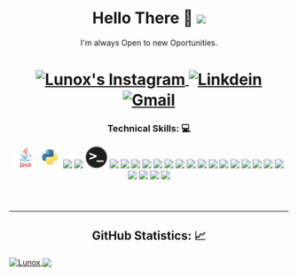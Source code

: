 
<!-- Title -->
<h1 align="center">Hello There 👋
  <img src="https://raw.githubusercontent.com/iampavangandhi/iampavangandhi/master/gifs/Hi.gif" 
       width="30px">
  </h2></h1>


<!-- Quote -->
<p align="center">I'm always Open to new Oportunities.
  
  <!-- Social Network -->
<h1 align="center">
  
  <a href="https://www.instagram.com/rogeralbp/">
  <img align="center" 
       alt="Lunox's Instagram" 
       width="22px" 
       src="https://user-images.githubusercontent.com/55005374/103146167-0b04ac00-470b-11eb-84fc-db4b7299e4ef.png" />
  </a>
  
<a href="https://www.linkedin.com/in/rogeralbp/">
  <img align="center" 
       alt="Linkdein" 
       width="22px" 
       src="https://user-images.githubusercontent.com/55005374/103146171-312a4c00-470b-11eb-8839-992580bb8206.png" />
  </a>
  
<a href="mailto:roportaperez@gmail.com@gmail.com">
  <img align="center" 
       alt="Gmail" 
       width="22px" 
       src="https://user-images.githubusercontent.com/55005374/103146250-0d1b3a80-470c-11eb-8ead-a92232d45d6e.png" />
  </a>
</h1>



<!-- Background -->

<!-- Technical Skills -->
<p><H3 align="center"><strong> Technical Skills: 💻 </strong></p>
  
 
  <code><img height="40" src="https://raw.githubusercontent.com/devicons/devicon/master/icons/java/java-original-wordmark.svg"></code><!-- JAVA -->
  <code><img height="40" src="https://raw.githubusercontent.com/github/explore/80688e429a7d4ef2fca1e82350fe8e3517d3494d/topics/python/python.png"></code><!-- python -->
  <code><img height="40" src="https://user-images.githubusercontent.com/55005374/103146298-d98ce000-470c-11eb-973d-3ff9e1b90561.png"></code><!-- JavaScipt -->
  <code><img height="40" src="https://user-images.githubusercontent.com/55005374/103146335-3d170d80-470d-11eb-9fce-ff775c77b96b.png"></code><!-- HTML -->
  <code><img height="40" src="https://raw.githubusercontent.com/github/explore/80688e429a7d4ef2fca1e82350fe8e3517d3494d/topics/terminal/terminal.png"></code><!-- CLI -->
  <code><img height="40" src="https://user-images.githubusercontent.com/31899798/133864114-58fd1e04-e032-40f9-81d3-17f1aef6a501.png"></code><!-- GIT -->
  <code><img height="40" src="https://user-images.githubusercontent.com/55005374/95686705-d9c11900-0bbc-11eb-87f5-a149b86cde5a.png"></code><!-- S.O's -->
  <code><img height="40" src="https://user-images.githubusercontent.com/55005374/95686779-5fdd5f80-0bbd-11eb-9a0b-8eb90d565518.png"></code><!-- SQL Server -->
  <code><img height="40" src="https://user-images.githubusercontent.com/55005374/100187906-b7eecd80-2eae-11eb-8074-b65db8dfaecb.png"></code><!-- VS Code -->
  <code><img height="40" src="https://user-images.githubusercontent.com/55005374/95688875-5dcdcd80-0bca-11eb-8915-b3cf9791ca3c.png"></code><!-- Office -->
  <code><img height="40" src="https://user-images.githubusercontent.com/31899798/133864768-e6772f15-90c6-4f39-a6d2-d3c402dde726.png"></code><!-- MongoDB -->
  <code><img height="40" src="https://user-images.githubusercontent.com/31899798/133865181-7b87336d-b9cd-4de9-9a3f-7cf71fc112c5.png"></code><!-- Postgresql -->
  <code><img height="40" src="https://user-images.githubusercontent.com/31899798/133865192-02c77170-8dcc-424e-b2e4-92e6207ac2be.png"></code><!-- MySQL -->
  <code><img height="40" src="https://user-images.githubusercontent.com/31899798/133864856-07a5ce26-7f15-4938-b717-8e9c220c6cf7.png"></code><!-- c# -->
  <code><img height="40" src="https://user-images.githubusercontent.com/31899798/133864889-dc78f836-7d0c-467a-87fd-212462779f3a.png"></code><!-- GraphQL -->
  <code><img height="40" src="https://user-images.githubusercontent.com/31899798/133865042-d377bba9-a57c-40ad-acfa-35a31ef09871.png"></code><!-- Heroku -->
  <code><img height="40" src="https://user-images.githubusercontent.com/31899798/133865065-2649c210-2020-4f8a-a79d-10905158f5cb.png"></code><!-- PHP -->
  <code><img height="40" src="https://user-images.githubusercontent.com/31899798/133865082-059b2ffa-f35f-48ae-831f-54b69dbea8cd.png"></code><!-- ASP.net -->
  <code><img height="40" src="https://user-images.githubusercontent.com/31899798/133865461-632ae229-f021-432f-b6b9-877c9e334a38.png"></code><!-- Node.js -->
  <code><img height="40" src="https://user-images.githubusercontent.com/31899798/133865475-6a5b8a70-c06a-40c2-8796-39e54a2a09ce.png"></code><!-- CSS -->
  <code><img height="40" src="https://user-images.githubusercontent.com/31899798/133865488-34da6c18-18e8-41e1-a8de-3c72c3cfd5fe.png"></code><!-- Angular -->
  <code><img height="40" src="https://user-images.githubusercontent.com/31899798/133865549-5fd7d2cb-bb42-43f9-93e3-adaa68b71956.png"></code><!-- Laravel -->
  <code><img height="40" src="https://user-images.githubusercontent.com/31899798/133865512-a37413b7-9187-4140-b470-13a36fd75efa.png"></code><!-- Vue.js -->
  <code><img height="40" src="https://user-images.githubusercontent.com/31899798/133865364-8eefec76-f2c3-43cf-bb9a-7635a21285c5.png"></code><!-- Agile -->
  <code><img height="40" src="https://user-images.githubusercontent.com/31899798/133865327-cd5f0b56-56bc-4c8a-a8d9-c93f617c1b55.png"></code><!-- Jira -->

  </p>
  
&nbsp;
                                                                                                                                   
 <!-- GitHub Stats -->
<hr>    
<H2 align="center">
  <strong>
    GitHub Statistics: 📈
  </strong>
</H2>
 
<a href="https://github.com/rogeralbp?tab=repositories">
  <img align="center" 
       src="https://github-readme-stats.vercel.app/api/top-langs/?username=rogeralbp&layout=compact&show_icons=true&title_color=81a1c0&icon_color=79ff97&text_color=d5dbe6&bg_color=2e3440" 
       alt='Lunox's favorite languages" />
</a>
  
<a href="https://github.com/rogeralbp">
  <img align="center"
       src="https://github-readme-stats.vercel.app/api?username=rogeralbp&show_icons=true&hide=contribs,prs&cache_seconds=86400&theme=nord" />
</a>
                                                                                                                                  


